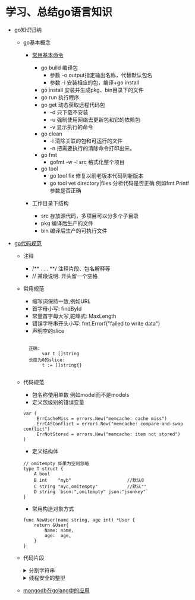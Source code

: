 # 学习、总结go语言知识

- go知识归纳
  - go基本概念
    - [常用基本命令](https://github.com/astaxie/build-web-application-with-golang/blob/master/zh/01.3.md)
       - go build 编译包
            - 参数 -o output指定输出名称，代替默认包名
            - 参数 -i 安装相应的包，编译+go install
       - go install 安装并生成pkg、bin目录下的文件
       - go run  执行程序
       - go get 动态获取远程代码包
            - -d 只下载不安装
            - -u 强制使用网络去更新包和它的依赖包
            - -v 显示执行的命令
       - go clean
            - -i 清除关联的包和可运行的文件
            - -n 把需要执行的清除命令打印出来。
       - go fmt 
            - gofmt -w -l src 格式化整个项目
       - go tool
            - go tool fix 修复以前老版本代码到新版本
            - go tool vet directory|files 分析代码是否正确 例如fmt.Printf参数是否正确


    - 工作目录下结构
       - src 存放源代码，多项目可以分多个子目录
       - pkg 编译后生产的文件 
       - bin 编译后生产的可执行文件

- [go代码规范](http://colobu.com/2017/02/07/write-idiomatic-golang-codes/?hmsr=toutiao.io&utm_medium=toutiao.io&utm_source=toutiao.io)

   - 注释
       - /** .....  **/ 注释片段、包名解释等
       - // 某段说明. 开头留一个空格

   - 常用规范
       - 缩写词保持一致,例如URL
       - 首字母小写: findById
       - 常量首字母大写,驼峰式: MaxLength
       - 错误字符串开头小写: fmt.Errorf("failed to write data")
       - 声明空的slice
       <pre><code>
       正确:
            var t []string
       长度为0的slice:
            t := []string{}
       </code></pre>

   - 代码规范
       - 包名称使用单数 例如model而不是models
       - 定义包级别的错误变量
       ```
       var (
	        ErrCacheMiss = errors.New("memcache: cache miss")
	        ErrCASConflict = errors.New("memcache: compare-and-swap conflict")
	        ErrNotStored = errors.New("memcache: item not stored")
	   )
       ```
       - 定义结构体
       ```
       // omitempty 如果为空则忽略
       type T struct {
           A bool
           B int    "myb"                     //默认0
           C string "myc,omitempty"           //默认""
           D string `bson:",omitempty" json:"jsonkey"`
       }
       ```
       - 常用构造对象方式
       ```
       func NewUser(name string, age int) *User {
           return &User{
               Name: name,
               age:  age,
           }
       }
       ```

   - 代码片段
     <details>
     <summary>分割字符串</summary>
     <pre><code>
     str := "223,344,"
	 fmt.Println(strings.Contains(str,","))
	 s := strings.Split(str,",")
	 for j := 0; j< len(s) ; j++  {
		fmt.Println(s[j])
	 }
     </code></pre>
     </details>

     <details>
     <summary>线程安全的整型</summary>
     <pre><code>
     type safepending struct {
         pending int
         mutex   sync.RWMutex
     }
     func (s *safepending) Inc() {
         s.mutex.Lock()
         s.pending++
         s.mutex.Unlock()
     }
     func (s *safepending) Dec() {
         s.mutex.Lock()
         s.pending--
         s.mutex.Unlock()
     }
     func (s *safepending) Get() int {
         s.mutex.RLock()
         n := s.pending
         s.mutex.RUnlock()
         return n
     }
     嵌套写法
     type safepending struct {
         pending int
         sync.RWMutex
     }
     func (s *safepending) Inc() {
         s.Lock()
         s.pending++
         s.Unlock()
     }
     func (s *safepending) Dec() {
         s.Lock()
         s.pending--
         s.Unlock()
     }
     func (s *safepending) Get() int {
         s.RLock()
         n := s.pending
         s.RUnlock()
         return n
     }
     </code></pre>
     </details>

   - [mongodb在golang中的应用](https://github.com/leonguo/go/blob/master/db/mongodb/mongo.md)